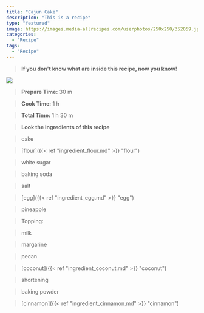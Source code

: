 ```yaml
---
title: "Cajun Cake"
description: "This is a recipe"
type: "featured"
image: https://images.media-allrecipes.com/userphotos/250x250/352059.jpg
categories: 
  - "Recipe"
tags: 
  - "Recipe"
---
```



>**If you don't know what are inside this recipe, now you know!**

![](../images/Recipes-Banner.jpg)
> **Prepare Time:** 30 m


> **Cook Time:** 1 h


> **Total Time:** 1 h 30 m

> **Look the ingredients of this recipe**

> cake

> [flour]({{< ref "ingredient_flour.md" >}} "flour")

> white sugar

> baking soda

> salt

> [egg]({{< ref "ingredient_egg.md" >}} "egg")

> pineapple

> Topping:

> milk

> margarine

> pecan

> [coconut]({{< ref "ingredient_coconut.md" >}} "coconut")

> shortening

> baking powder

> [cinnamon]({{< ref "ingredient_cinnamon.md" >}} "cinnamon")

